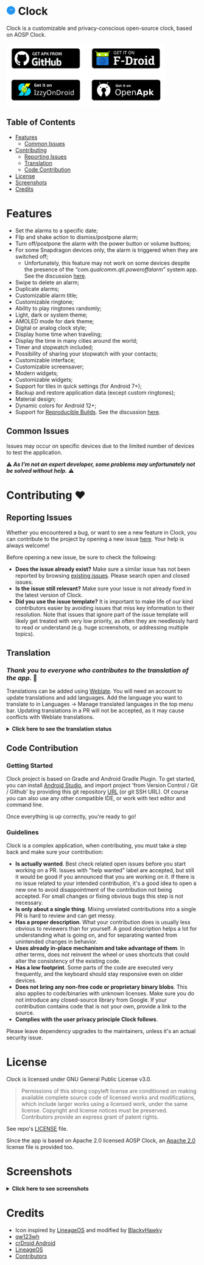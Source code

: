<!--suppress CheckImageSize -->
# <img width="24" height="24" alt="image" src="/fastlane/metadata/android/en-US/images/icon.png" /> Clock
Clock is a customizable and privacy-conscious open-source clock, based on AOSP Clock.

[<img src="/images/badge_github.png" alt="Get it on GitHub" height="80">](https://github.com/BlackyHawky/Clock/releases)
[<img src="/images/badge_f-droid.png" alt="Get it on F-Droid" height="80">](https://f-droid.org/packages/com.best.deskclock/)
[<img src="/images/badge_izzy_on_droid.png" alt="Get it on IzzyOnDroid" height="80">](https://apt.izzysoft.de/fdroid/index/apk/com.best.deskclock/)
[<img src="/images/badge_openApk.png" alt="Get it on OpenApk" height="80">](https://www.openapk.net/clock/com.best.deskclock/)

## Table of Contents

- [Features](#features)
  * [Common Issues](#common-issues)
- [Contributing](#contributing-)
  * [Reporting Issues](#reporting-issues)
  * [Translation](#translation)
  * [Code Contribution](#code-contribution)
- [License](#license)
- [Screenshots](#screenshots)
- [Credits](#credits)

# Features
* Set the alarms to a specific date;
* Flip and shake action to dismiss/postpone alarm;
* Turn off/postpone the alarm with the power button or volume buttons;
* For some Snapdragon devices only, the alarm is triggered when they are switched off;
  * Unfortunately, this feature may not work on some devices despite the presence of the _“com.qualcomm.qti.poweroffalarm”_ system app. See the discussion [here](https://github.com/BlackyHawky/Clock/issues/88).
* Swipe to delete an alarm;
* Duplicate alarms;
* Customizable alarm title;
* Customizable ringtone;
* Ability to play ringtones randomly;
* Light, dark or system theme;
* AMOLED mode for dark theme;
* Digital or analog clock style;
* Display home time when traveling;
* Display the time in many cities around the world;
* Timer and stopwatch included;
* Possibility of sharing your stopwatch with your contacts;
* Customizable interface;
* Customizable screensaver;
* Modern widgets;
* Customizable widgets;
* Support for tiles in quick settings (for Android 7+);
* Backup and restore application data (except custom ringtones);
* Material design;
* Dynamic colors for Android 12+;
* Support for [Reproducible Builds](https://reproducible-builds.org/). See the discussion [here](https://github.com/BlackyHawky/Clock/issues/140).

## Common Issues

Issues may occur on specific devices due to the limited number of devices to test the application.

⚠ _<b>As I'm not an expert developer, some problems may unfortunately not be solved without help.</b>_ ⚠

# Contributing ❤

## Reporting Issues

Whether you encountered a bug, or want to see a new feature in Clock, you can contribute to the project by opening a new issue [here](https://github.com/BlackyHawky/Clock/issues). Your help is always welcome!

Before opening a new issue, be sure to check the following:
- **Does the issue already exist?** Make sure a similar issue has not been reported by browsing [existing issues](https://github.com/BlackyHawky/Clock/issues). Please search open and closed issues.
- **Is the issue still relevant?** Make sure your issue is not already fixed in the latest version of Clock.
- **Did you use the issue template?** It is important to make life of our kind contributors easier by avoiding issues that miss key information to their resolution.
  Note that issues that ignore part of the issue template will likely get treated with very low priority, as often they are needlessly hard to read or understand (e.g. huge screenshots, or addressing multiple topics).

## Translation

### _Thank you to everyone who contributes to the translation of the app._ 🙏

Translations can be added using [Weblate](https://translate.codeberg.org/projects/clock/). You will need an account to update translations and add languages. Add the language you want to translate to in Languages -> Manage translated languages in the top menu bar.
Updating translations in a PR will not be accepted, as it may cause conflicts with Weblate translations.

<details>
<summary><b>Click here to see the translation status</b></summary>
<br>

[![Translation status](https://translate.codeberg.org/widget/clock/clock/multi-auto.svg)](https://translate.codeberg.org/engage/clock/)
</details>

## Code Contribution

### Getting Started

Clock project is based on Gradle and Android Gradle Plugin. To get started, you can install [Android Studio](https://developer.android.com/studio), and import project 'from Version Control / Git / Github' by providing this git repository [URL](https://github.com/BlackyHawky/Clock.git) (or git SSH URL).
Of course you can also use any other compatible IDE, or work with text editor and command line.

Once everything is up correctly, you're ready to go!

### Guidelines

Clock is a complex application, when contributing, you must take a step back and make sure your contribution:
- **Is actually wanted**. Best check related open issues before you start working on a PR. Issues with "help wanted" label are accepted, but still it would be good if you announced that you are working on it.
  If there is no issue related to your intended contribution, it's a good idea to open a new one to avoid disappointment of the contribution not being accepted. For small changes or fixing obvious bugs this step is not necessary.
- **Is only about a single thing**. Mixing unrelated contributions into a single PR is hard to review and can get messy.
- **Has a proper description**. What your contribution does is usually less obvious to reviewers than for yourself. A good description helps a lot for understanding what is going on, and for separating wanted from unintended changes in behavior.
- **Uses already in-place mechanism and take advantage of them**. In other terms, does not reinvent the wheel or uses shortcuts that could alter the consistency of the existing code.
- **Has a low footprint**. Some parts of the code are executed very frequently, and the keyboard should stay responsive even on older devices.
- **Does not bring any non-free code or proprietary binary blobs**. This also applies to code/binaries with unknown licenses. Make sure you do not introduce any closed-source library from Google.
  If your contribution contains code that is not your own, provide a link to the source.
- **Complies with the user privacy principle Clock follows**.

Please leave dependency upgrades to the maintainers, unless it's an actual security issue.

# License

Clock is licensed under GNU General Public License v3.0.

> Permissions of this strong copyleft license are conditioned on making available complete source code of licensed works and modifications, which include larger works using a licensed work, under the same license. Copyright and license notices must be preserved. Contributors provide an express grant of patent rights.

See repo's [LICENSE](/LICENSE) file.

Since the app is based on Apache 2.0 licensed AOSP Clock, an [Apache 2.0](LICENSE-Apache-2.0) license file is provided too.

# Screenshots

<details>
<summary><b>Click here to see screenshots</b></summary>
<br>
 <img src="/fastlane/metadata/android/en-US/images/phoneScreenshots/01.jpg" alt="Screenshot 01" width="200" />
 <img src="/fastlane/metadata/android/en-US/images/phoneScreenshots/02.jpg" alt="Screenshot 02" width="200" />
 <img src="/fastlane/metadata/android/en-US/images/phoneScreenshots/03.jpg" alt="Screenshot 03" width="200" />
 <img src="/fastlane/metadata/android/en-US/images/phoneScreenshots/04.jpg" alt="Screenshot 04" width="200" />
 <img src="/fastlane/metadata/android/en-US/images/phoneScreenshots/05.jpg" alt="Screenshot 05" width="200" />
 <img src="/fastlane/metadata/android/en-US/images/phoneScreenshots/06.jpg" alt="Screenshot 06" width="200" />
 <img src="/fastlane/metadata/android/en-US/images/phoneScreenshots/07.jpg" alt="Screenshot 07" width="200" />
 <img src="/fastlane/metadata/android/en-US/images/phoneScreenshots/08.jpg" alt="Screenshot 08" width="200" />
 <img src="/fastlane/metadata/android/en-US/images/phoneScreenshots/09.jpg" alt="Screenshot 09" width="200" />
 <img src="/fastlane/metadata/android/en-US/images/phoneScreenshots/10.jpg" alt="Screenshot 10" width="200" />
 <img src="/fastlane/metadata/android/en-US/images/phoneScreenshots/11.jpg" alt="Screenshot 11" width="200" />
 <img src="/fastlane/metadata/android/en-US/images/phoneScreenshots/12.jpg" alt="Screenshot 12" width="200" />
 <img src="/fastlane/metadata/android/en-US/images/phoneScreenshots/13.jpg" alt="Screenshot 13" width="200" />
 <img src="/fastlane/metadata/android/en-US/images/phoneScreenshots/14.jpg" alt="Screenshot 14" width="200" />
</details>

# Credits
- Icon inspired by [LineageOS](https://github.com/LineageOS/android_packages_apps_DeskClock) and modified by [BlackyHawky](https://github.com/BlackyHawky)
- [qw123wh](https://github.com/qw123wh)
- [crDroid Android](https://github.com/crdroidandroid/android_packages_apps_DeskClock)
- [LineageOS](https://github.com/LineageOS/android_packages_apps_DeskClock)
- [Contributors](https://github.com/BlackyHawky/Clock/graphs/contributors)
